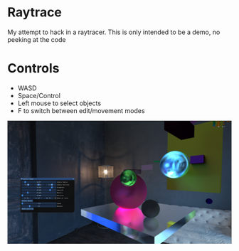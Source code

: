 # Raytrace 

My attempt to hack in a raytracer. This is only intended to be a demo, no peeking at the code

# Controls

 * WASD
 * Space/Control
 * Left mouse to select objects
 * F to switch between edit/movement modes
 
 ![alt text](https://github.com/aaron-nuy/Raytrace/blob/main/demo.png?raw=true)
